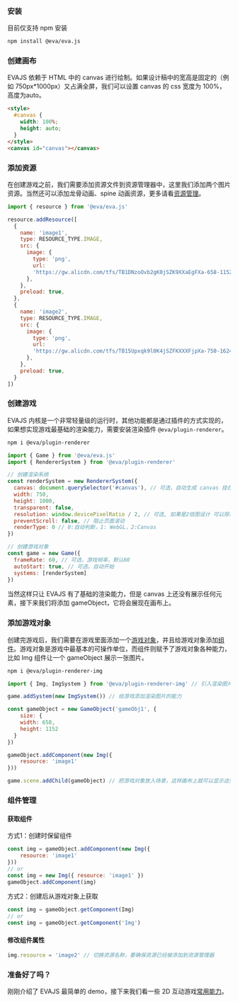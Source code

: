 ### 安装

目前仅支持 npm 安装

```sh
npm install @eva/eva.js
```

### 创建画布

EVAJS 依赖于 HTML 中的 canvas 进行绘制。如果设计稿中的宽高是固定的（例如 750px*1000px）又占满全屏，我们可以设置 canvas 的 css 宽度为 100%，高度为auto。

```html
<style>
  #canvas {
    width: 100%;
    height: auto;
  }
</style>
<canvas id="canvas"></canvas>
```

### 添加资源

在创建游戏之前，我们需要添加资源文件到资源管理器中，这里我们添加两个图片资源。当然还可以添加龙骨动画、spine 动画资源，更多请看[资源管理](./resourceManagement)。

```js
import { resource } from '@eva/eva.js'

resource.addResource([
  {
    name: 'image1',
    type: RESOURCE_TYPE.IMAGE,
    src: {
      image: {
        type: 'png',
        url:
        'https://gw.alicdn.com/tfs/TB1DNzoOvb2gK0jSZK9XXaEgFXa-658-1152.webp',
      },
    },
    preload: true,
  }, 
  {
    name: 'image2',
    type: RESOURCE_TYPE.IMAGE,
    src: {
      image: {
        type: 'png',
        url:
        'https://gw.alicdn.com/tfs/TB15Upxqk9l0K4jSZFKXXXFjpXa-750-1624.jpg',
      },
    },
    preload: true,
  }
])
```

### 创建游戏

EVAJS 内核是一个非常轻量级的运行时，其他功能都是通过插件的方式实现的，如果想实现游戏最基础的渲染能力，需要安装渲染插件 `@eva/plugin-renderer`。

```sh
npm i @eva/plugin-renderer
```

```js
import { Game } from '@eva/eva.js'
import { RendererSystem } from '@eva/plugin-renderer'

// 创建渲染系统
const renderSystem = new RendererSystem({
  canvas: document.querySelector('#canvas'), // 可选，自动生成 canvas 挂在 game.canvas 上 
  width: 750,
  height: 1000,
  transparent: false,
  resolution: window.devicePixelRatio / 2, // 可选, 如果是2倍图设计 可以除以2
  preventScroll: false, // 阻止页面滚动
  renderType: 0 // 0:自动判断，1: WebGL，2:Canvas
})

// 创建游戏对象
const game = new Game({
  frameRate: 60, // 可选，游戏帧率，默认60
  autoStart: true, // 可选，自动开始
  systems: [renderSystem]
})
```

当然这样只让 EVAJS 有了基础的渲染能力，但是 canvas 上还没有展示任何元素，接下来我们将添加 gameObject，它将会展现在画布上。


### 添加游戏对象

创建完游戏后，我们需要在游戏里面添加一个[游戏对象](./gameObject)，并且给游戏对象添加[组件](./customComponent)。游戏对象是游戏中最基本的可操作单位，而组件则赋予了游戏对象各种能力，比如 Img 组件让一个 gameObject 展示一张图片。

```sh
npm i @eva/plugin-renderer-img
```

```javascript
import { Img, ImgSystem } from '@eva/plugin-renderer-img' // 引入渲染图片所需要的组件和系统

game.addSystem(new ImgSystem()) // 给游戏添加渲染图片的能力

const gameObject = new GameObject('gameObj1', {
	size: {
  	width: 658,
    height: 1152
  }
})

gameObject.addComponent(new Img({
	resource: 'image1'
}))

game.scene.addChild(gameObject) // 把游戏对象放入场景，这样画布上就可以显示这张图片了
```

### 组件管理

#### 获取组件

方式1：创建时保留组件

```js
const img = gameObject.addComponent(new Img({
	resource: 'image1'
}))
// or
const img = new Img({ resource: 'image1' })
gameObject.addComponent(img)
```

方式2：创建后从游戏对象上获取

```javascript
const img = gameObject.getComponent(Img)
// or
const img = gameObject.getComponent('Img')
```

#### 修改组件属性

```js
img.resource = 'image2' // 切换资源名称，要确保资源已经被添加到资源管理器
```

### 准备好了吗？

刚刚介绍了 EVAJS 最简单的 demo，接下来我们看一些 2D 互动游戏[常用能力](./resourceManagement)。

<br/>
<br/>
<br/>
<br/>
<br/>
